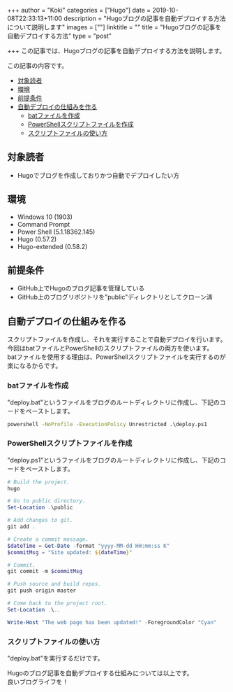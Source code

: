 +++
author = "Koki"
categories = ["Hugo"]
date = 2019-10-08T22:33:13+11:00
description = "Hugoブログの記事を自動デプロイする方法について説明します"
images = [""]
linktitle = ""
title = "Hugoブログの記事を自動デプロイする方法"
type = "post"

+++
この記事では、Hugoブログの記事を自動デプロイする方法を説明します。

この記事の内容です。

- <font color="#1111cc">[対象読者](#%E5%AF%BE%E8%B1%A1%E8%AA%AD%E8%80%85)</font>
- <font color="#1111cc">[環境](#%E7%92%B0%E5%A2%83)</font>
- <font color="#1111cc">[前提条件](#%E5%89%8D%E6%8F%90%E6%9D%A1%E4%BB%B6)</font>
- <font color="#1111cc">[自動デプロイの仕組みを作る](#%E8%87%AA%E5%8B%95%E3%83%87%E3%83%97%E3%83%AD%E3%82%A4%E3%81%AE%E4%BB%95%E7%B5%84%E3%81%BF%E3%82%92%E4%BD%9C%E3%82%8B)</font>
  - <font color="#1111cc">[batファイルを作成](#bat%E3%83%95%E3%82%A1%E3%82%A4%E3%83%AB%E3%82%92%E4%BD%9C%E6%88%90)</font>
  - <font color="#1111cc">[PowerShellスクリプトファイルを作成](#powershell%E3%82%B9%E3%82%AF%E3%83%AA%E3%83%97%E3%83%88%E3%83%95%E3%82%A1%E3%82%A4%E3%83%AB%E3%82%92%E4%BD%9C%E6%88%90)</font>
  - <font color="#1111cc">[スクリプトファイルの使い方](#%E3%82%B9%E3%82%AF%E3%83%AA%E3%83%97%E3%83%88%E3%83%95%E3%82%A1%E3%82%A4%E3%83%AB%E3%81%AE%E4%BD%BF%E3%81%84%E6%96%B9)</font>


## 対象読者
- Hugoでブログを作成しておりかつ自動でデプロイしたい方


## 環境
- Windows 10 (1903)
- Command Prompt
- Power Shell (5.1.18362.145)
- Hugo (0.57.2)
- Hugo-extended (0.58.2)


## 前提条件
- GitHub上でHugoのブログ記事を管理している
- GitHub上のブログリポジトリを"public"ディレクトリとしてクローン済


## 自動デプロイの仕組みを作る
スクリプトファイルを作成し、それを実行することで自動デプロイを行います。  
今回はbatファイルとPowerShellのスクリプトファイルの両方を使います。  
batファイルを使用する理由は、PowerShellスクリプトファイルを実行するのが楽になるからです。

### batファイルを作成
"deploy.bat"というファイルをブログのルートディレクトリに作成し、下記のコードをペーストします。
```bat
powershell -NoProfile -ExecutionPolicy Unrestricted .\deploy.ps1
```

### PowerShellスクリプトファイルを作成
"deploy.ps1"というファイルをブログのルートディレクトリに作成し、下記のコードをペーストします。
```powershell
# Build the project.
hugo

# Go to public directory.
Set-Location .\public

# Add changes to git.
git add .

# Create a commit message.
$dateTime = Get-Date -format "yyyy-MM-dd HH:mm:ss K"
$commitMsg = "Site updated: ${dateTime}"

# Commit.
git commit -m $commitMsg

# Push source and build repos.
git push origin master

# Come back to the project root.
Set-Location .\..

Write-Host "The web page has been updated!" -ForegroundColor "Cyan"
```

### スクリプトファイルの使い方
"deploy.bat"を実行するだけです。  

Hugoのブログ記事を自動デプロイする仕組みについては以上です。  
良いブログライフを！
